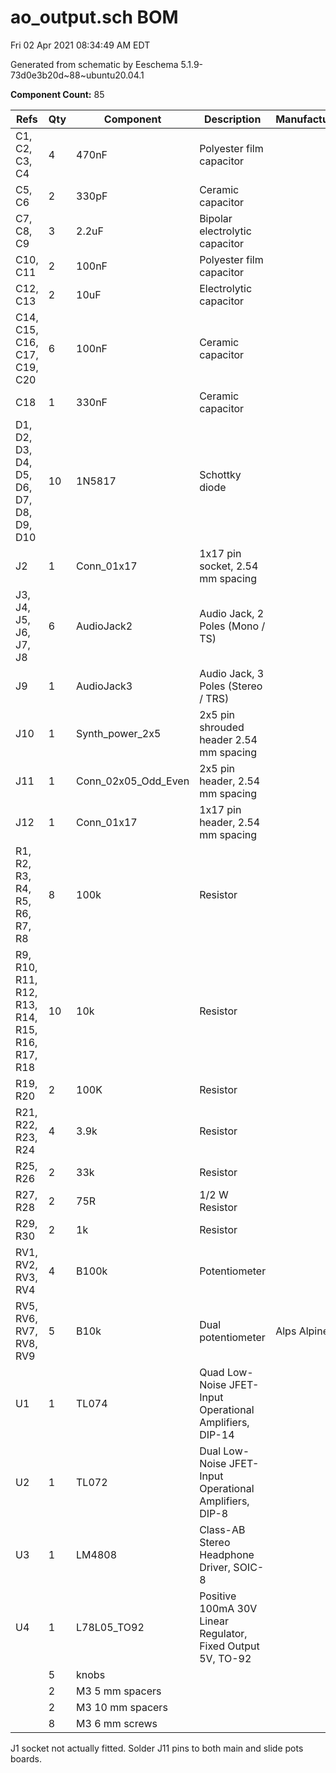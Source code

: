 # ao_output.sch BOM

Fri 02 Apr 2021 08:34:49 AM EDT

Generated from schematic by Eeschema 5.1.9-73d0e3b20d~88~ubuntu20.04.1

**Component Count:** 85

| Refs | Qty | Component | Description | Manufacturer | Part | Vendor |
| ----- | --- | ---- | ----------- | ---- | ---- | ---- |
| C1, C2, C3, C4 | 4 | 470nF | Polyester film capacitor |  |  |  |
| C5, C6 | 2 | 330pF | Ceramic capacitor |  |  |  |
| C7, C8, C9 | 3 | 2.2uF | Bipolar electrolytic capacitor |  |  |  |
| C10, C11 | 2 | 100nF | Polyester film capacitor |  |  |  |
| C12, C13 | 2 | 10uF | Electrolytic capacitor |  |  |  |
| C14, C15, C16, C17, C19, C20 | 6 | 100nF | Ceramic capacitor |  |  |  |
| C18 | 1 | 330nF | Ceramic capacitor |  |  |  |
| D1, D2, D3, D4, D5, D6, D7, D8, D9, D10 | 10 | 1N5817 | Schottky diode |  |  |  |
| J2 | 1 | Conn_01x17 | 1x17 pin socket, 2.54 mm spacing |  |  |  |
| J3, J4, J5, J6, J7, J8 | 6 | AudioJack2 | Audio Jack, 2 Poles (Mono / TS) |  |  |  |
| J9 | 1 | AudioJack3 | Audio Jack, 3 Poles (Stereo / TRS) |  |  |  |
| J10 | 1 | Synth_power_2x5 | 2x5 pin shrouded header 2.54 mm spacing |  |  |  |
| J11 | 1 | Conn_02x05_Odd_Even | 2x5 pin header, 2.54 mm spacing |  |  |  |
| J12 | 1 | Conn_01x17 | 1x17 pin header, 2.54 mm spacing |  |  |  |
| R1, R2, R3, R4, R5, R6, R7, R8 | 8 | 100k | Resistor |  |  |  |
| R9, R10, R11, R12, R13, R14, R15, R16, R17, R18 | 10 | 10k | Resistor |  |  |  |
| R19, R20 | 2 | 100K | Resistor |  |  |  |
| R21, R22, R23, R24 | 4 | 3.9k | Resistor |  |  |  |
| R25, R26 | 2 | 33k | Resistor |  |  |  |
| R27, R28 | 2 | 75R | 1/2 W Resistor |  |  |  |
| R29, R30 | 2 | 1k | Resistor |  |  |  |
| RV1, RV2, RV3, RV4 | 4 | B100k | Potentiometer |  |  |  |
| RV5, RV6, RV7, RV8, RV9 | 5 | B10k | Dual potentiometer | Alps Alpine | RK09L12D0A1W | Mouser |
| U1 | 1 | TL074 | Quad Low-Noise JFET-Input Operational Amplifiers, DIP-14 |  |  |  |
| U2 | 1 | TL072 | Dual Low-Noise JFET-Input Operational Amplifiers, DIP-8 |  |  |  |
| U3 | 1 | LM4808 | Class-AB Stereo Headphone Driver, SOIC-8 |  |  |  |
| U4 | 1 | L78L05_TO92 | Positive 100mA 30V Linear Regulator, Fixed Output 5V, TO-92 |  |  |  |
| | 5 | knobs | | | | |
| | 2 | M3 5 mm spacers | | | | |
| | 2 | M3 10 mm spacers | | | | |
| | 8 | M3 6 mm screws | | | | |

J1 socket not actually fitted. Solder J11 pins to both main and slide pots boards.

